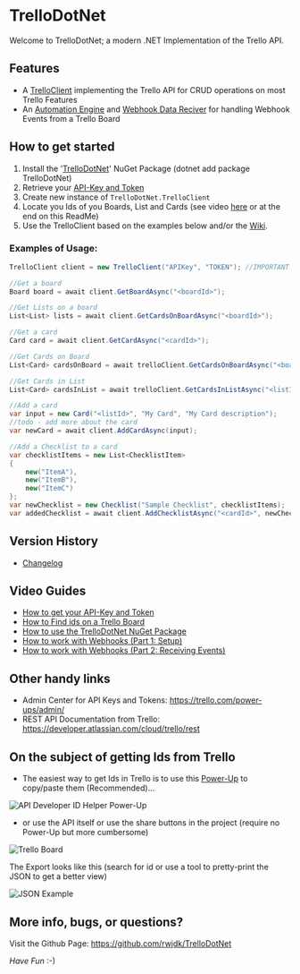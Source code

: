 # TrelloDotNet
Welcome to TrelloDotNet; a modern .NET Implementation of the Trello API.

## Features
- A [TrelloClient](https://github.com/rwjdk/TrelloDotNet/wiki/TrelloClient) implementing the Trello API for CRUD operations on most Trello Features
- An [Automation Engine](https://github.com/rwjdk/TrelloDotNet/wiki/Automation-Engine) and [Webhook Data Reciver](https://github.com/rwjdk/TrelloDotNet/wiki/Webhook-Data-Reciver) for handling Webhook Events from a Trello Board

## How to get started
1. Install the '[TrelloDotNet](https://www.nuget.org/packages/TrelloDotNet)' NuGet Package (dotnet add package TrelloDotNet)
2. Retrieve your [API-Key and Token](https://youtu.be/ndLSAD3StH8)
3. Create new instance of `TrelloDotNet.TrelloClient`
4. Locate you Ids of you Boards, List and Cards (see video [here](https://youtu.be/aWYEg1wPVYY) or at the end on this ReadMe)
5. Use the TrelloClient based on the examples below and/or the [Wiki](https://github.com/rwjdk/TrelloDotNet/wiki).

### Examples of Usage:

```cs
TrelloClient client = new TrelloClient("APIKey", "TOKEN"); //IMPORTANT: Remember to not leave Key and Token in clear text!

//Get a board
Board board = await client.GetBoardAsync("<boardId>");

//Get Lists on a board
List<List> lists = await client.GetCardsOnBoardAsync("<boardId>");

//Get a card
Card card = await client.GetCardAsync("<cardId>");

//Get Cards on Board
List<Card> cardsOnBoard = await trelloClient.GetCardsOnBoardAsync("<boardId>");

//Get Cards in List
List<Card> cardsInList = await trelloClient.GetCardsInListAsync("<listId>");

//Add a card
var input = new Card("<listId>", "My Card", "My Card description");
//todo - add more about the card 
var newCard = await client.AddCardAsync(input);

//Add a Checklist to a card
var checklistItems = new List<ChecklistItem>
{
    new("ItemA"),
    new("ItemB"),
    new("ItemC")
};
var newChecklist = new Checklist("Sample Checklist", checklistItems);
var addedChecklist = await client.AddChecklistAsync("<cardId>", newChecklist);

```

## Version History
- [Changelog](https://github.com/rwjdk/TrelloDotNet/blob/main/Changelog.md)

## Video Guides
- [How to get your API-Key and Token](https://youtu.be/ndLSAD3StH8)
- [How to Find ids on a Trello Board](https://youtu.be/aWYEg1wPVYY)
- [How to use the TrelloDotNet NuGet Package](https://youtu.be/tf47BCkieus)
- [How to work with Webhooks (Part 1: Setup)](https://youtu.be/A3_B-SLBm_0)
- [How to work with Webhooks (Part 2: Receiving Events)](https://youtu.be/GsGKDDvuq40)

## Other handy links
- Admin Center for API Keys and Tokens: https://trello.com/power-ups/admin/
- REST API Documentation from Trello: https://developer.atlassian.com/cloud/trello/rest


## On the subject of getting Ids from Trello
- The easiest way to get Ids in Trello is to use this [Power-Up](https://trello.com/power-ups/646cc3622176aebf713bb7f8/api-developer-id-helper) to copy/paste them (Recommended)... 

![API Developer ID Helper Power-Up](https://i.imgur.com/4FR6K2t.gif)

- or use the API itself or use the share buttons in the project (require no Power-Up but more cumbersome)

![Trello Board](https://i.imgur.com/D6vxkrm.png)

The Export looks like this (search for id or use a tool to pretty-print the JSON to get a better view)

![JSON Example](https://i.imgur.com/qDJgzNz.png)

## More info, bugs, or questions?
Visit the Github Page: https://github.com/rwjdk/TrelloDotNet

*Have Fun* :-)

